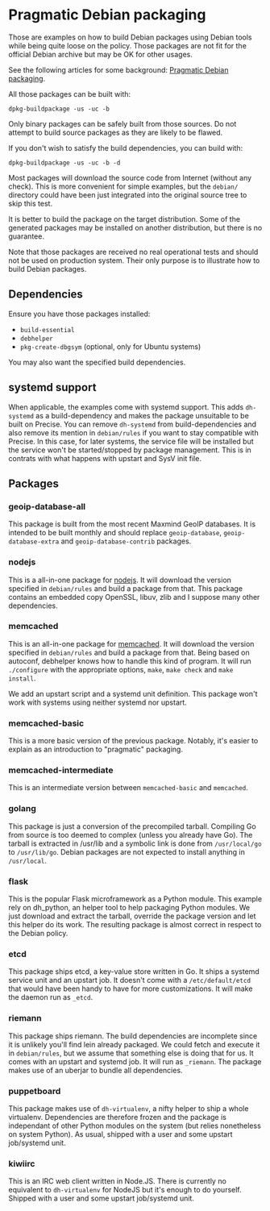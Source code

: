 # Pragmatic Debian packaging

Those are examples on how to build Debian packages using Debian tools
while being quite loose on the policy. Those packages are not fit for
the official Debian archive but may be OK for other usages.

See the following articles for some background:
[Pragmatic Debian packaging](http://vincent.bernat.im/en/blog/2016-pragmatic-debian-packaging.html).

All those packages can be built with:

    dpkg-buildpackage -us -uc -b

Only binary packages can be safely built from those sources. Do not
attempt to build source packages as they are likely to be flawed.

If you don't wish to satisfy the build dependencies, you can build with:

    dpkg-buildpackage -us -uc -b -d

Most packages will download the source code from Internet (without any
check). This is more convenient for simple examples, but the `debian/`
directory could have been just integrated into the original source
tree to skip this test.

It is better to build the package on the target distribution. Some of
the generated packages may be installed on another distribution, but
there is no guarantee.

Note that those packages are received no real operational tests and
should not be used on production system. Their only purpose is to
illustrate how to build Debian packages.

## Dependencies

Ensure you have those packages installed:

 - `build-essential`
 - `debhelper`
 - `pkg-create-dbgsym` (optional, only for Ubuntu systems)

You may also want the specified build dependencies.

## systemd support

When applicable, the examples come with systemd support. This adds
`dh-systemd` as a build-dependency and makes the package unsuitable to
be built on Precise. You can remove `dh-systemd` from
build-dependencies and also remove its mention in `debian/rules` if
you want to stay compatible with Precise. In this case, for later
systems, the service file will be installed but the service won't be
started/stopped by package management. This is in contrats with what
happens with upstart and SysV init file.

## Packages

### geoip-database-all

This package is built from the most recent Maxmind GeoIP databases. It
is intended to be built monthly and should replace `geoip-database`,
`geoip-database-extra` and `geoip-database-contrib` packages.

### nodejs

This is a all-in-one package for [nodejs](https://nodejs.org/en/). It
will download the version specified in `debian/rules` and build a
package from that. This package contains an embedded copy OpenSSL,
libuv, zlib and I suppose many other dependencies.

### memcached

This is an all-in-one package for
[memcached](http://www.memcached.org/). It will download the version
specified in `debian/rules` and build a package from that. Being
based on autoconf, debhelper knows how to handle this kind of
program. It will run `./configure` with the appropriate options,
`make`, `make check` and `make install`.

We add an upstart script and a systemd unit definition. This package
won't work with systems using neither systemd nor upstart.

### memcached-basic

This is a more basic version of the previous package. Notably, it's
easier to explain as an introduction to "pragmatic" packaging.

### memcached-intermediate

This is an intermediate version between `memcached-basic` and
`memcached`.

### golang

This package is just a conversion of the precompiled
tarball. Compiling Go from source is too deemed to complex (unless you
already have Go). The tarball is extracted in /usr/lib and a symbolic
link is done from `/usr/local/go` to `/usr/lib/go`. Debian packages are
not expected to install anything in `/usr/local`.

### flask

This is the popular Flask microframework as a Python module. This
example rely on dh_python, an helper tool to help packaging Python
modules. We just download and extract the tarball, override the
package version and let this helper do its work. The resulting package
is almost correct in respect to the Debian policy.

### etcd

This package ships etcd, a key-value store written in Go. It ships a
systemd service unit and an upstart job. It doesn't come with a
`/etc/default/etcd` that would have been handy to have for more
customizations. It will make the daemon run as `_etcd`.

### riemann

This package ships riemann. The build dependencies are incomplete
since it is unlikely you'll find lein already packaged. We could fetch
and execute it in `debian/rules`, but we assume that something else is
doing that for us. It comes with an upstart and systemd job. It will
run as `_riemann`. The package makes use of an uberjar to bundle all
dependencies.

### puppetboard

This package makes use of `dh-virtualenv`, a nifty helper to ship a
whole virtualenv. Dependencies are therefore frozen and the package is
independant of other Python modules on the system (but relies
nonetheless on system Python). As usual, shipped with a user and some
upstart job/systemd unit.

### kiwiirc

This is an IRC web client written in Node.JS. There is currently no
equivalent to `dh-virtualenv` for NodeJS but it's enough to do
yourself. Shipped with a user and some upstart job/systemd unit.
